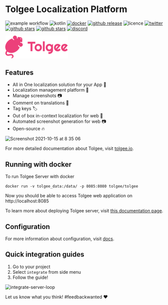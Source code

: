 # Tolgee Localization Platform
![example workflow](https://github.com/tolgee/server/actions/workflows/test.yml/badge.svg)
![kotlin](https://img.shields.io/github/languages/top/tolgee/server)
[![docker](https://img.shields.io/docker/v/tolgee/tolgee/latest?label=DockerHub)](https://hub.docker.com/repository/docker/tolgee/tolgee)
[![github release](https://img.shields.io/github/v/release/tolgee/server?label=GitHub%20Release)](https://github.com/tolgee/server/releases/tag/v1.2.1)
![licence](https://img.shields.io/github/license/tolgee/server)
[![twitter](https://img.shields.io/twitter/follow/Tolgee_i18n?style=social)](https://twitter.com/Tolgee_i18n)
[![github stars](https://img.shields.io/github/stars/tolgee/tolgee-js?style=social&label=Tolgee%20JS)](https://github.com/tolgee/tolgee-js)
[![github stars](https://img.shields.io/github/stars/tolgee/server?style=social&label=Tolgee%20Server)](https://github.com/tolgee/server)
[![discord](https://img.shields.io/discord/887646957043064872?logo=discord&label=Discord)](https://discord.com/channels/887646957043064872)

[<img src="https://raw.githubusercontent.com/tolgee/documentation/main/tolgee_logo_text.svg" alt="Tolgee" width="200" />](https://tolgee.io)

## Features

- All in One localization solution for your App 🙌
- Localization management platform 🎈
- Manage screenshots 📷
- Comment on translations 💬
- Tag keys 🏷️
- Out of box in-context localization for web 🎉
- Automated screenshot generation for web 📷
- Open-source 🔥

![Screenshot 2021-10-15 at 8 35 06](https://user-images.githubusercontent.com/18496315/137442797-b76fae44-4508-446f-b93c-d7762cef12e9.png)

For more detailed documentation about Tolgee, visit [tolgee.io](https://tolgee.io).


## Running with docker

To run Tolgee Server with docker

    docker run -v tolgee_data:/data/ -p 8085:8080 tolgee/tolgee

Now you should be able to access Tolgee web application on http://localhost:8085

To learn more about deploying Tolgee server, visit
[this documentation page](https://tolgee.io/docs/platform/self_hosting/running_with_docker).

## Configuration

For more information about configuration, visit
[docs](https://tolgee.io/docs/platform/self_hosting/configuration).

## Quick integration guides

1. Go to your project
2. Select `integrate` from side menu
3. Follow the guide!

![integrate-server-loop](https://user-images.githubusercontent.com/18496315/137451291-1d59a8f5-ec2c-499c-960e-b4b811ce9858.gif)

Let us know what you think! #feedbackwanted ❤️
